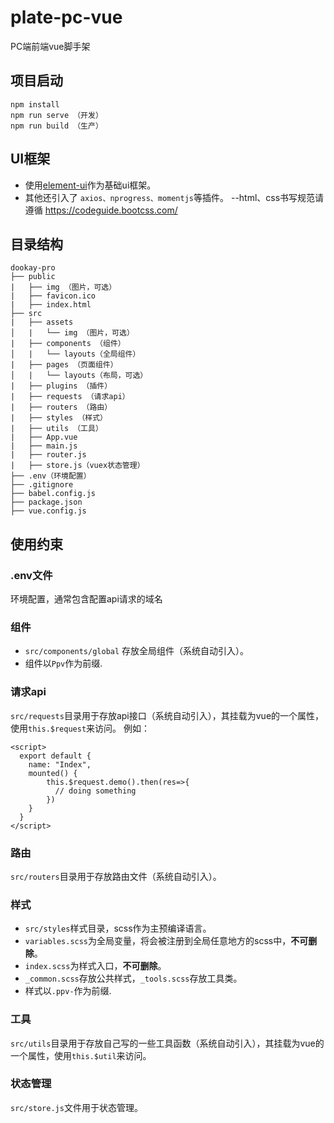 # plate-pc-vue
PC端前端vue脚手架

## 项目启动
```
npm install
npm run serve （开发）
npm run build （生产）
```

## UI框架
- 使用[element-ui](https://element.eleme.cn/#/zh-CN/component/installation)作为基础ui框架。
- 其他还引入了 `axios、nprogress、momentjs`等插件。
--html、css书写规范请遵循 https://codeguide.bootcss.com/

## 目录结构
```
dookay-pro
├── public
|   ├── img （图片，可选）
|   ├── favicon.ico
|   ├── index.html
├── src
|   ├── assets
│   |   └── img （图片，可选）
|   ├── components （组件）
│   |   └── layouts（全局组件）
|   ├── pages （页面组件）
│   |   └── layouts（布局，可选）
|   ├── plugins （插件）
|   ├── requests （请求api）
|   ├── routers （路由）
|   ├── styles （样式）
|   ├── utils （工具）
|   ├── App.vue
|   ├── main.js
|   ├── router.js
|   ├── store.js（vuex状态管理）
├── .env（环境配置）
├── .gitignore
├── babel.config.js
├── package.json
├── vue.config.js
```
## 使用约束
### .env文件
环境配置，通常包含配置api请求的域名

### 组件
- `src/components/global` 存放全局组件（系统自动引入）。
- 组件以`Ppv`作为前缀.

### 请求api
`src/requests`目录用于存放api接口（系统自动引入），其挂载为vue的一个属性，使用`this.$request`来访问。 例如：
```
<script>
  export default {
    name: "Index",
    mounted() {
        this.$request.demo().then(res=>{
          // doing something
        })
    }
  }
</script>
```

### 路由
`src/routers`目录用于存放路由文件（系统自动引入）。

### 样式
- `src/styles`样式目录，scss作为主预编译语言。
- `variables.scss`为全局变量，将会被注册到全局任意地方的scss中，**不可删除**。
- `index.scss`为样式入口，**不可删除**。
- `_common.scss`存放公共样式，`_tools.scss`存放工具类。
- 样式以`.ppv-`作为前缀.

### 工具
`src/utils`目录用于存放自己写的一些工具函数（系统自动引入），其挂载为vue的一个属性，使用`this.$util`来访问。

### 状态管理
`src/store.js`文件用于状态管理。